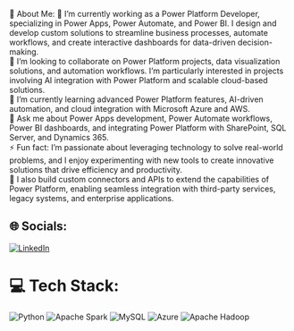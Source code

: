 💫 About Me:
🔭 I’m currently working as a Power Platform Developer, specializing in Power Apps, Power Automate, and Power BI. I design and develop custom solutions to streamline business processes, automate workflows, and create interactive dashboards for data-driven decision-making.<br>
👯 I’m looking to collaborate on Power Platform projects, data visualization solutions, and automation workflows. I’m particularly interested in projects involving AI integration with Power Platform and scalable cloud-based solutions.<br>
🌱 I’m currently learning advanced Power Platform features, AI-driven automation, and cloud integration with Microsoft Azure and AWS.<br>
💬 Ask me about Power Apps development, Power Automate workflows, Power BI dashboards, and integrating Power Platform with SharePoint, SQL Server, and Dynamics 365.<br>
⚡ Fun fact: I’m passionate about leveraging technology to solve real-world problems, and I enjoy experimenting with new tools to create innovative solutions that drive efficiency and productivity.<br>
🔧 I also build custom connectors and APIs to extend the capabilities of Power Platform, enabling seamless integration with third-party services, legacy systems, and enterprise applications.

## 🌐 Socials:
[![LinkedIn](https://img.shields.io/badge/LinkedIn-%230077B5.svg?logo=linkedin&logoColor=white)](https://www.linkedin.com/in/narendharanugu/) 

# 💻 Tech Stack:
![Python](https://img.shields.io/badge/python-3670A0?style=for-the-badge&logo=python&logoColor=ffdd54) ![Apache Spark](https://img.shields.io/badge/Apache%20Spark-FDEE21?style=for-the-badge&logo=apachespark&logoColor=black) ![MySQL](https://img.shields.io/badge/mysql-4479A1.svg?style=for-the-badge&logo=mysql&logoColor=white) ![Azure](https://img.shields.io/badge/azure-%230072C6.svg?style=for-the-badge&logo=microsoftazure&logoColor=white) ![Apache Hadoop](https://img.shields.io/badge/Apache%20Hadoop-66CCFF?style=for-the-badge&logo=apachehadoop&logoColor=black) 
